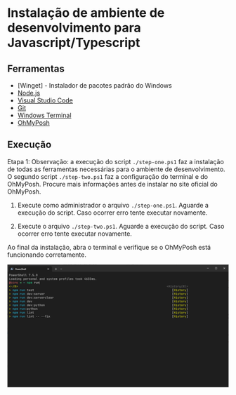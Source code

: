 # Instalação de ambiente de desenvolvimento para Javascript/Typescript

## Ferramentas
- [Winget] - Instalador de pacotes padrão do Windows
- [Node.js](https://nodejs.org/en/)
- [Visual Studio Code](https://code.visualstudio.com/)
- [Git](https://git-scm.com/)
- [Windows Terminal](https://www.microsoft.com/pt-br/p/windows-terminal/9n0dx20hk701?activetab=pivot:overviewtab)
- [OhMyPosh](https://ohmyposh.dev/)

## Execução

Etapa 1:
Observação: a execução do script `./step-one.ps1` faz a instalação de todas as ferramentas necessárias para o ambiente de desenvolvimento. O segundo script `./step-two.ps1` faz a configuração do terminal e do OhMyPosh. Procure mais informações antes de instalar no site oficial do OhMyPosh.

1. Execute como administrador o arquivo `./step-one.ps1`. Aguarde a execução do script. Caso ocorrer erro tente executar novamente.

2. Execute o arquivo `./step-two.ps1`. Aguarde a execução do script. Caso ocorrer erro tente executar novamente.

Ao final da instalação, abra o terminal e verifique se o OhMyPosh está funcionando corretamente.

![alt text](image.png)
